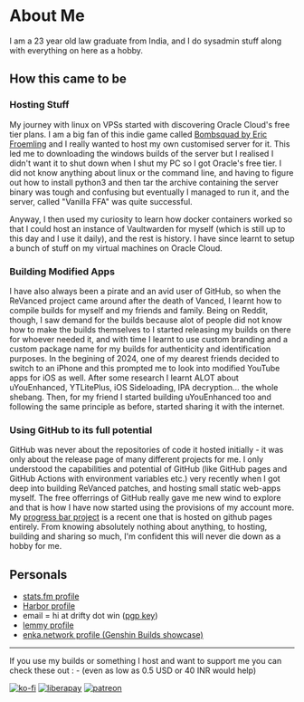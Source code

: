 # About Me

I am a 23 year old law graduate from India, and I do sysadmin stuff along with everything on here as a hobby.

## How this came to be

### Hosting Stuff
My journey with linux on VPSs started with discovering Oracle Cloud's free tier plans. I am a big fan of this indie game called [Bombsquad by Eric Froemling](https://ballistica.net/) and I really wanted to host my own customised server for it. This led me to downloading the windows builds of the server but I realised I didn't want it to shut down when I shut my PC so I got Oracle's free tier. I did not know anything about linux or the command line, and having to figure out how to install python3 and then tar the archive containing the server binary was tough and confusing but eventually I managed to run it, and the server, called "Vanilla FFA" was quite successful. 

Anyway, I then used my curiosity to learn how docker containers worked so that I could host an instance of Vaultwarden for myself (which is still up to this day and I use it daily), and the rest is history. I have since learnt to setup a bunch of stuff on my virtual machines on Oracle Cloud.

### Building Modified Apps

I have also always been a pirate and an avid user of GitHub, so when the ReVanced project came around after the death of Vanced, I learnt how to compile builds for myself and my friends and family. Being on Reddit, though, I saw demand for the builds because alot of people did not know how to make the builds themselves to I started releasing my builds on there for whoever needed it, and with time I learnt to use custom branding and a custom package name for my builds for authenticity and identification purposes. In the begining of 2024, one of my dearest friends decided to switch to an iPhone and this prompted me to look into modified YouTube apps for iOS as well. After some research I learnt ALOT about uYouEnhanced, YTLitePlus, iOS Sideloading, IPA decryption... the whole shebang. Then, for my friend I started building uYouEnhanced too and following the same principle as before, started sharing it with the internet.

### Using GitHub to its full potential

GitHub was never about the repositories of code it hosted initially - it was only about the release page of many different projects for me. I only understood the capabilities and potential of GitHub (like GitHub pages and GitHub Actions with environment variables etc.) very recently when I got deep into building ReVanced patches, and hosting small static web-apps myself. The free offerrings of GitHub really gave me new wind to explore and that is how I have now started using the provisions of my account more. My [progress bar project](https://progress.003274.xyz/year) is a recent one that is hosted on github pages entirely. From knowing absolutely nothing about anything, to hosting, building and sharing so much, I'm confident this will never die down as a hobby for me.

## Personals

- [stats.fm profile](https://stats.fm/sabmohmaya)
- [Harbor profile](https://harbor.social/CAESRwokCAESIMPZan0JqK0PrC77LRVL5vkvkFKE-bVL0D3LFuKtuw9GEh9odHRwczovL3NydjEtc3RnLnBvbHljZW50cmljLmlv)
- email = hi at drifty dot win ([pgp key](https://raw.githubusercontent.com/driftywinds/driftywinds/main/keys/hi%40drifty.win_pub.asc))
- [lemmy profile](https://sopuli.xyz/u/drifty)
- [enka.network profile (Genshin Builds showcase)](https://enka.network/u/Kuria/3icm3L/10000087/2521638/)

<hr/>

If you use my builds or something I host and want to support me you can check these out : - (even as low as 0.5 USD or 40 INR would help)

[![ko-fi](https://ko-fi.com/img/githubbutton_sm.svg)](https://ko-fi.com/driftywinds) [![liberapay](https://liberapay.com/assets/widgets/donate.svg)](https://liberapay.com/driftywinds/donate)  [![patreon](https://i.ibb.co/th46pRP/30-height.png)](https://www.patreon.com/bePatron?u=67102544)


